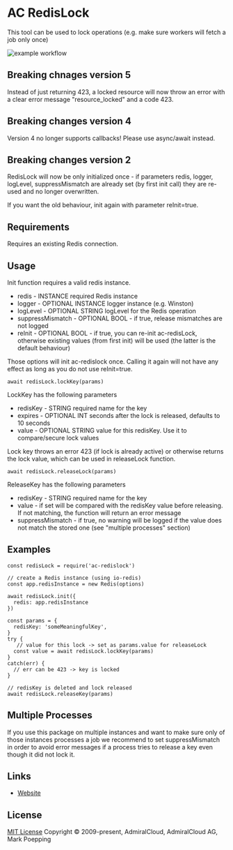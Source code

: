 # AC RedisLock
This tool can be used to lock operations (e.g. make sure workers will fetch a job only once)

![example workflow](https://github.com/admiralcloud/ac-redislock/actions/workflows/node.js.yml/badge.svg)

## Breaking chnages version 5
Instead of just returning 423, a locked resource will now throw an error with a clear error message "resource_locked" and a code 423. 

## Breaking changes version 4
Version 4 no longer supports callbacks! Please use async/await instead.

## Breaking changes version 2
RedisLock will now be only initialized once - if parameters redis, logger, logLevel, suppressMismatch are already set (by first init call) they are re-used and no longer overwritten.

If you want the old behaviour, init again with parameter reInit=true.

## Requirements
Requires an existing Redis connection.

## Usage
Init function requires a valid redis instance.
+ redis - INSTANCE required Redis instance
+ logger - OPTIONAL INSTANCE logger instance (e.g. Winston)
+ logLevel - OPTIONAL STRING logLevel for the Redis operation
+ suppressMismatch - OPTIONAL BOOL - if true, release mismatches are not logged
+ reInit - OPTIONAL BOOL - if true, you can re-init ac-redisLock, otherwise existing values (from first init) will be used (the latter is the default behaviour)

Those options will init ac-redislock once. Calling it again will not have any effect as long as you do not use reInit=true.

```
await redisLock.lockKey(params)
```

LockKey has the following parameters
+ redisKey - STRING required name for the key
+ expires - OPTIONAL INT seconds after the lock is released, defaults to 10 seconds
+ value - OPTIONAL STRING value for this redisKey. Use it to compare/secure lock values

Lock key throws an error 423 (if lock is already active) or otherwise returns the lock value, which can be used in releaseLock function.


```
await redisLock.releaseLock(params)
```

ReleaseKey has the following parameters
+ redisKey - STRING required name for the key
+ value - if set will be compared with the redisKey value before releasing. If not matching, the function will return an error message
+ suppressMismatch - if true, no warning will be logged if the value does not match the stored one (see "multiple processes" section)

## Examples

```
const redisLock = require('ac-redislock')

// create a Redis instance (using io-redis)
const app.redisInstance = new Redis(options)

await redisLock.init({
  redis: app.redisInstance 
})

const params = {
  redisKey: 'someMeaningfulKey',
}
try {
   // value for this lock -> set as params.value for releaseLock
  const value = await redisLock.lockKey(params)
}
catch(err) {
  // err can be 423 -> key is locked
}

// redisKey is deleted and lock released
await redisLock.releaseKey(params)

```

## Multiple Processes
If you use this package on multiple instances and want to make sure only of those instances processes a job we recommend to set suppressMismatch in order to avoid error messages if a process tries to release a key even though it did not lock it.

## Links
- [Website](https://www.admiralcloud.com/)

## License
[MIT License](https://opensource.org/licenses/MIT) Copyright © 2009-present, AdmiralCloud, AdmiralCloud AG, Mark Poepping